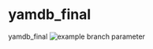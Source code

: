 # yamdb_final
yamdb_final
![example branch parameter](https://github.com/github/docs/actions/workflows/yamdb_workflow.yml/badge.svg?branch=master)
